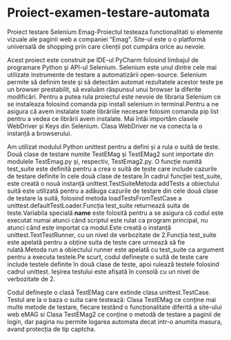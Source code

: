 # Proiect-examen-testare-automata
Proiect testare Selenium Emag-Proiectul testeaza functionalitati si elemente vizuale ale paginii web a companiei “Emag”. Site-ul este o o platformă universală de shopping prin care clienții pot cumpăra orice au nevoie.

Acest proiect este construit pe IDE-ul PyCharm folosind limbajul de programare Python și API-ul Selenium. Selenium este unul dintre cele mai utilizate instrumente de testare a automatizării open-source. Selenium permite să definim teste și să detectăm automat rezultatele acestor teste pe un browser prestabilit, să evaluăm răspunsul unui browser la diferite modificări. Pentru a putea rula proiectul este nevoie de libraria Selenium ce se instaleaza folosind comanda pip install selenium in terminal.Pentru a ne asigura că avem instalate toate librăriile necesare folosim comanda pip list pentru a vedea ce librării avem instalate. Mai întâi importăm clasele WebDriver și Keys din Selenium. Clasa WebDriver ne va conecta la o instanță a browserului.

Am utilizat modulul Python unittest pentru a defini și a rula o suită de teste. Două clase de testare numite TestEMag și TestEMag2 sunt importate din modulele TestEmag.py și, respectiv, TestEmag2.py. O funcție numită test_suite este definită pentru a crea o suită de teste care include cazurile de testare definite în cele două clase de testare.În cadrul funcției test_suite, este creată o nouă instanță unittest.TestSuiteMetoda addTests a obiectului suită este utilizată pentru a adăuga cazurile de testare din cele două clase de testare la suită, folosind metoda loadTestsFromTestCase a unittest.defaultTestLoader.Funcția test_suite returnează suita de teste.Variabila specială __name__ este folosită pentru a se asigura că codul este executat numai atunci când scriptul este rulat ca program principal, nu atunci când este importat ca modul.Este creată o instanță unittest.TextTestRunner, cu un nivel de verbozitate de 2.Funcția test_suite este apelată pentru a obține suita de teste care urmează să fie rulată.Metoda run a obiectului runner este apelată cu test_suite ca argument pentru a executa testele.Pe scurt, codul definește o suită de teste care include testele definite în două clase de teste, apoi rulează testele folosind cadrul unittest. Ieșirea testului este afișată în consolă cu un nivel de verbozitate de 2.

Codul definește o clasă TestEMag care extinde clasa unittest.TestCase. Testul are la o baza o suita care testează: Clasa TestEMag ce conține mai multe metode de testare, fiecare testând o funcționalitate diferită a site-ului web eMAG si Clasa TestEMag2 ce conține o metodă de testare a paginii de login, dar pagina nu permite logarea automata decat intr-o anumita masura, avand protecția de tip captcha.
